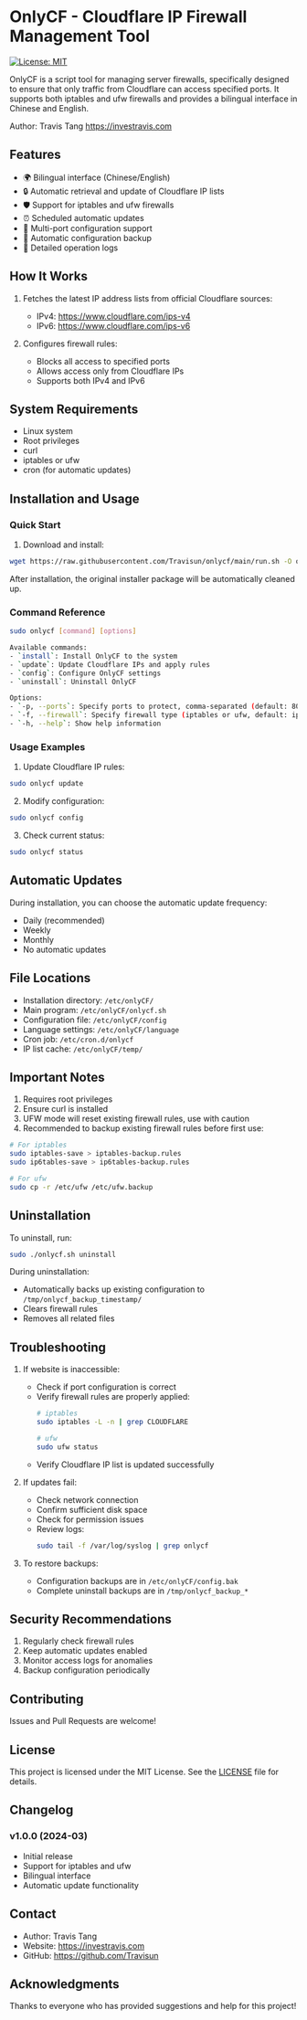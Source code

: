 # OnlyCF - Cloudflare IP Firewall Management Tool

[![License: MIT](https://img.shields.io/badge/License-MIT-yellow.svg)](https://opensource.org/licenses/MIT)

OnlyCF is a script tool for managing server firewalls, specifically designed to ensure that only traffic from Cloudflare can access specified ports. It supports both iptables and ufw firewalls and provides a bilingual interface in Chinese and English.

Author: Travis Tang https://investravis.com

## Features

- 🌍 Bilingual interface (Chinese/English)
- 🔒 Automatic retrieval and update of Cloudflare IP lists
- 🛡️ Support for iptables and ufw firewalls
- ⏰ Scheduled automatic updates
- 🔄 Multi-port configuration support
- 💾 Automatic configuration backup
- 📝 Detailed operation logs

## How It Works

1. Fetches the latest IP address lists from official Cloudflare sources:
   - IPv4: https://www.cloudflare.com/ips-v4
   - IPv6: https://www.cloudflare.com/ips-v6

2. Configures firewall rules:
   - Blocks all access to specified ports
   - Allows access only from Cloudflare IPs
   - Supports both IPv4 and IPv6

## System Requirements

- Linux system
- Root privileges
- curl
- iptables or ufw
- cron (for automatic updates)

## Installation and Usage

### Quick Start

1. Download and install:
```bash
wget https://raw.githubusercontent.com/Travisun/onlycf/main/run.sh -O onlycf.sh && chmod +x onlycf.sh && sudo ./onlycf.sh install
```

After installation, the original installer package will be automatically cleaned up.

### Command Reference
```bash
sudo onlycf [command] [options]

Available commands:
- `install`: Install OnlyCF to the system
- `update`: Update Cloudflare IPs and apply rules
- `config`: Configure OnlyCF settings
- `uninstall`: Uninstall OnlyCF

Options:
- `-p, --ports`: Specify ports to protect, comma-separated (default: 80,443)
- `-f, --firewall`: Specify firewall type (iptables or ufw, default: iptables)
- `-h, --help`: Show help information
```

### Usage Examples

1. Update Cloudflare IP rules:
```bash
sudo onlycf update
```

2. Modify configuration:
```bash
sudo onlycf config
```

3. Check current status:
```bash
sudo onlycf status
```

## Automatic Updates

During installation, you can choose the automatic update frequency:
- Daily (recommended)
- Weekly
- Monthly
- No automatic updates

## File Locations

- Installation directory: `/etc/onlyCF/`
- Main program: `/etc/onlyCF/onlycf.sh`
- Configuration file: `/etc/onlyCF/config`
- Language settings: `/etc/onlyCF/language`
- Cron job: `/etc/cron.d/onlycf`
- IP list cache: `/etc/onlyCF/temp/`

## Important Notes

1. Requires root privileges
2. Ensure curl is installed
3. UFW mode will reset existing firewall rules, use with caution
4. Recommended to backup existing firewall rules before first use:
```bash
# For iptables
sudo iptables-save > iptables-backup.rules
sudo ip6tables-save > ip6tables-backup.rules

# For ufw
sudo cp -r /etc/ufw /etc/ufw.backup
```

## Uninstallation

To uninstall, run:
```bash
sudo ./onlycf.sh uninstall
```

During uninstallation:
- Automatically backs up existing configuration to `/tmp/onlycf_backup_timestamp/`
- Clears firewall rules
- Removes all related files

## Troubleshooting

1. If website is inaccessible:
   - Check if port configuration is correct
   - Verify firewall rules are properly applied:
     ```bash
     # iptables
     sudo iptables -L -n | grep CLOUDFLARE
     
     # ufw
     sudo ufw status
     ```
   - Verify Cloudflare IP list is updated successfully

2. If updates fail:
   - Check network connection
   - Confirm sufficient disk space
   - Check for permission issues
   - Review logs:
     ```bash
     sudo tail -f /var/log/syslog | grep onlycf
     ```

3. To restore backups:
   - Configuration backups are in `/etc/onlyCF/config.bak`
   - Complete uninstall backups are in `/tmp/onlycf_backup_*`

## Security Recommendations

1. Regularly check firewall rules
2. Keep automatic updates enabled
3. Monitor access logs for anomalies
4. Backup configuration periodically

## Contributing

Issues and Pull Requests are welcome!

## License

This project is licensed under the MIT License. See the [LICENSE](LICENSE) file for details.

## Changelog

### v1.0.0 (2024-03)
- Initial release
- Support for iptables and ufw
- Bilingual interface
- Automatic update functionality

## Contact

- Author: Travis Tang
- Website: https://investravis.com
- GitHub: https://github.com/Travisun

## Acknowledgments

Thanks to everyone who has provided suggestions and help for this project! 